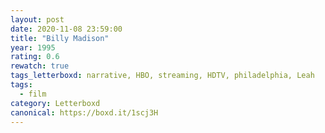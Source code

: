 ```yaml
---
layout: post 
date: 2020-11-08 23:59:00
title: "Billy Madison"
year: 1995
rating: 0.6
rewatch: true
tags_letterboxd: narrative, HBO, streaming, HDTV, philadelphia, Leah
tags:
  - film
category: Letterboxd
canonical: https://boxd.it/1scj3H
---
```

